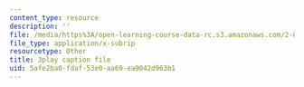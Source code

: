 ```yaml
---
content_type: resource
description: ''
file: /media/https%3A/open-learning-course-data-rc.s3.amazonaws.com/2-830j-control-of-manufacturing-processes-sma-6303-spring-2008/5afe2ba0fdaf53e0aa69ea9042d963b1_zx_DA70lYww.vtt
file_type: application/x-subrip
resourcetype: Other
title: 3play caption file
uid: 5afe2ba0-fdaf-53e0-aa69-ea9042d963b1
---
```

